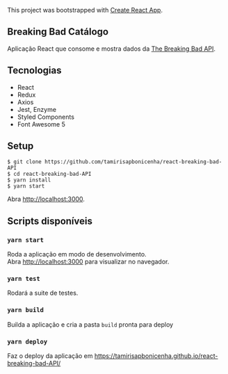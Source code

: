 This project was bootstrapped with [Create React App](https://github.com/facebook/create-react-app).

## Breaking Bad Catálogo
Aplicação React que consome e mostra dados da [The Breaking Bad API](https://breakingbadapi.com/).

## Tecnologias
* React
* Redux
* Axios
* Jest, Enzyme
* Styled Components
* Font Awesome 5

## Setup
```
$ git clone https://github.com/tamirisapbonicenha/react-breaking-bad-API
$ cd react-breaking-bad-API
$ yarn install
$ yarn start
```

Abra [http://localhost:3000](http://localhost:3000).

## Scripts disponíveis

### `yarn start`

Roda a aplicação em modo de desenvolvimento.<br>
Abra [http://localhost:3000](http://localhost:3000) para visualizar no navegador.

### `yarn test`

Rodará a suite de testes.

### `yarn build`

Builda a aplicação e cria a pasta `build` pronta para deploy

### `yarn deploy`

Faz o deploy da aplicação em https://tamirisapbonicenha.github.io/react-breaking-bad-API/
